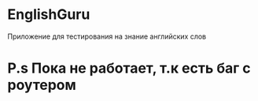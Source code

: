 # EnglishGuru
Приложение для тестирования на знание английских слов
# P.s Пока не работает, т.к есть баг с роутером
